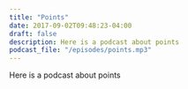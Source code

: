 ```yaml
---
title: "Points"
date: 2017-09-02T09:48:23-04:00
draft: false
description: Here is a podcast about points
podcast_file: "/episodes/points.mp3"
---
```


Here is a podcast about points

